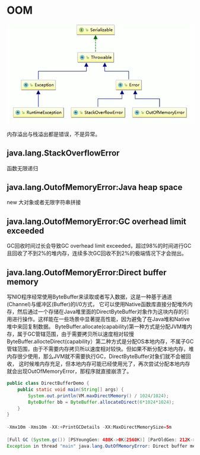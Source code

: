 # OOM

![image-20210523162113761](images/image-20210523162113761.png)

内存溢出与栈溢出都是错误，不是异常。

## java.lang.StackOverflowError

函数无限递归

## java.lang.OutofMemoryError:Java heap space

new 大对象或者无限字符串拼接

## java.lang.OutofMemoryError:GC overhead limit exceeded

GC回收时间过长会导致GC overhead limit exceeded，超过98%的时间进行GC且回收了不到2%的堆内存，连续多次GC回收不到2%的极端情况下才会抛出。

## java.lang.OutofMemoryError:Direct buffer memory

写NIO程序经常使用ByteBuffer来读取或者写入数据，这是一种基于通道(Channel)与缓冲区(Buffer)的I/0方式，
它可以使用Native函数库直接分配堆外内存，然后通过一个存储在Java堆里面的DirectByteBuffer对象作为这块内存的引用进行操作。这样能在一些场景中显著提高性能，因为避兔了在Java堆和Native堆中来回复制数据。
ByteBuffer.allocate(capability)第一种方式是分配JVM堆内存，属于GC管辖范围，由于需要拷贝所以速度相对较慢
ByteBuffer.allocteDirect(capability）第二种方式是分配OS本地内存，不属子GC管辖范围，由于不需要内存拷贝所以速度相对较快。但如果不断分配本地内存，堆内存很少使用，那么JVM就不需要执行GC，DirectByteBuffer对象们就不会被回收，
这时候堆内存充足，但本地内存可能已经使用光了，再次尝试分配本地内存就会出现OutOfMemoryError，那程序就直接崩溃了。

```java
public class DirectBufferDemo {
    public static void main(String[] args) {
        System.out.println(VM.maxDirectMemory() / 1024/1024);
        ByteBuffer bb = ByteBuffer.allocateDirect(6*1024*1024);
    }
}

-Xmx10m -Xms10m -XX:+PrintGCDetails -XX:MaxDirectMemorySize=5m
    
[Full GC (System.gc()) [PSYoungGen: 488K->0K(2560K)] [ParOldGen: 212K->598K(7168K)] 700K->598K(9728K), [Metaspace: 3115K->3115K(1056768K)], 0.0051858 secs] [Times: user=0.00 sys=0.00, real=0.01 secs] 
Exception in thread "main" java.lang.OutOfMemoryError: Direct buffer memory
```



